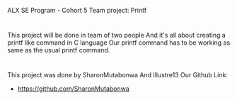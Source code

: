  ALX SE Program - Cohort 5
 Team project: Printf
#
 This project will be done in team of two people
 And it's all about creating a printf like command in C language
 Our printf command has to be working as same as the usual printf command.
#
 This project was done by SharonMutabonwa And Illustre13
 Our Github Link:
 - https://github.com/SharonMutabonwa
